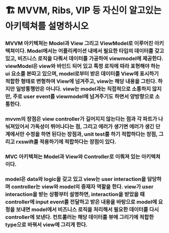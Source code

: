 # 🏗 MVVM, Ribs, VIP 등 자신이 알고있는 아키텍쳐를 설명하시오

### MVVM 아키텍쳐는 Model과 View 그리고 ViewModel로 이루어진 아키텍쳐이다. Model에서는 어플리케이션 내에서 필요한 타입의 데이터를 갖고 있고, 비즈니스 로직을 다뤄서 데이터를 가공하여 viewmodel에 제공한다. viewModel은 view와 바인드 되어 있고 특정 로직에 따라 표현해야 하는 ui 요소를 본따고 있으며, model로부터 받은 데이터를 View에 표시하기 적합한 형태로 변형하여 View에 넘겨주고, view는 해당 내용을 그린다. 하지만 일방통행만은 아니다. view는 model과는 직접적으로 소통하지 않지만,  주로 user event를 viewmodel에 넘겨주기도 하면서 양방향으로 소통한다.

### mvvm의 장점은 view controller가 길어지지 않는다는 점과 각 파트가 나눠져있어서 가독성이 뛰어나다는 점, 그리고 에러가 생기면 에러가 생긴 단계에서만 수정을 하면 된다는 장점과, unit test를 하기 적합하다는 장점, 그리고 rxswift를 적용하기에 적합하다는 장점이 있다.

### MVC 아키텍쳐는 Model과 View와 Controller로 이뤄져 있는 아키텍쳐이다. 

### model은 data와 logic을 갖고 있고 view는 user interaction을 담당하며 controller는 view와 model의 중재자 역할을 한다. view가 user interaction을 받는 상황부터 설명하면, interaction을 받았을 때 controller에 input event를 전달하고 받은 내용을 바탕으로 model에 요청을 보내면 model에서 비즈니스 로직을 처리해서 필요한 데이터를 다시 controller에 보낸다. 컨트롤러는 해당 데이터를 뷰에 그리기에 적합한 type으로 바꿔서 view에 그리게 한다.